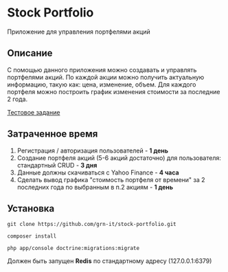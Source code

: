 # Stock Portfolio

Приложение для управления портфелями акций

Описание
-------
С помощью данного приложения можно создавать и управлять портфелями акций.
По каждой акции можно получить актуальную информацию, такую как: цена, изменение, объем.
Для каждого портфеля можно построить график изменения стоимости за последние 2 года.

[Тестовое задание](https://gist.github.com/smirik/4d6f323e8c2eba9054da)

Затраченное время
-----------------
1. Регистрация / авторизация пользователей - **1 день**
2. Создание портфеля акций (5-6 акций достаточно) для пользователя: стандартный CRUD - **3 дня**
3. Данные должны скачиваться с Yahoo Finance - **4 часа**
4. Сделать вывод графика "стоимость портфеля от времени" за 2 последних года по выбранным в п.2 акциям - **1 день**

Установка
---------
```
git clone https://github.com/grn-it/stock-portfolio.git
```

```
composer install
```

```
php app/console doctrine:migrations:migrate
```
Должен быть запущен **Redis** по стандартному адресу (127.0.0.1:6379)

